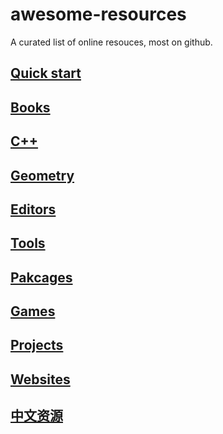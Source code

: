 # awesome-resources
A curated list of online resouces, most on github.

## [Quick start](quick-start.md)

## [Books](books.md)

## [C++](C++.md)

## [Geometry](geometry.md)

## [Editors](editors.md)

## [Tools](tools.md)

## [Pakcages](packages.md)

## [Games](games.md)

## [Projects](projects.md)

## [Websites](websites.md)

## [中文资源](chinese.md)
